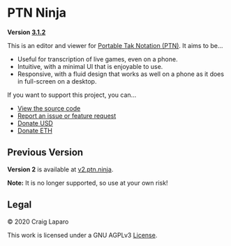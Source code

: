 PTN Ninja
===
**Version [3.1.2](https://github.com/gruppler/PTN-Ninja/releases)**

This is an editor and viewer for [Portable Tak Notation (PTN)](https://ustak.org/portable-tak-notation/). It aims to be...

- Useful for transcription of live games, even on a phone.
- Intuitive, with a minimal UI that is enjoyable to use.
- Responsive, with a fluid design that works as well on a phone as it does in full-screen on a desktop.

If you want to support this project, you can...

- [View the source code](https://github.com/gruppler/PTN-Ninja/)
- [Report an issue or feature request](https://github.com/gruppler/PTN-Ninja/issues/)
- [Donate USD](https://www.paypal.me/gruppler)
- [Donate ETH](https://etherdonation.com/d?to=0xC222dBFb4c59928b4A25e0dcc7ad8f0f9C263079)

Previous Version
---
**Version 2** is available at [v2.ptn.ninja](https://v2.ptn.ninja).

**Note:** It is no longer supported, so use at your own risk!

Legal
---

&copy; 2020 Craig Laparo

This work is licensed under a GNU AGPLv3 [License](https://www.gnu.org/licenses/agpl-3.0.en.html).
